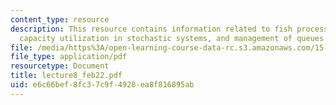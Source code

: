 ```yaml
---
content_type: resource
description: This resource contains information related to fish processing example,
  capacity utilization in stochastic systems, and management of queues.
file: /media/https%3A/open-learning-course-data-rc.s3.amazonaws.com/15-760a-operations-management-spring-2002/e6c66bef8fc37c9f4928ea8f816895ab_lecture8_feb22.pdf
file_type: application/pdf
resourcetype: Document
title: lecture8_feb22.pdf
uid: e6c66bef-8fc3-7c9f-4928-ea8f816895ab
---
```

